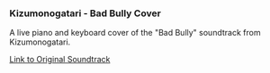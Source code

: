 ### Kizumonogatari - Bad Bully Cover

A live piano and keyboard cover of the "Bad Bully" soundtrack from Kizumonogatari.

[Link to Original Soundtrack](https://www.youtube.com/watch?v=OhLaqhyjC-Y)